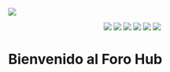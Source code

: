  ![](https://github.com/user-attachments/assets/cfab2698-d997-45f5-8e61-383f34d761c5)

 <p align="center">
   <img src="https://img.shields.io/badge/STATUS-%20EN DESARROLLO-green">
   <img src="https://img.shields.io/badge/API-Rest-blue">
   <img src="https://img.shields.io/badge/IDE-Intellij idea-blue">
   <img src="https://img.shields.io/badge/Project-Maven-blue">
   <img src="https://img.shields.io/badge/Spring Boot-v3.3.1-blue">
   <img src="https://img.shields.io/badge/Date Base-MySQL-blue">

 </p>

<h1>Bienvenido al Foro Hub</h1>


